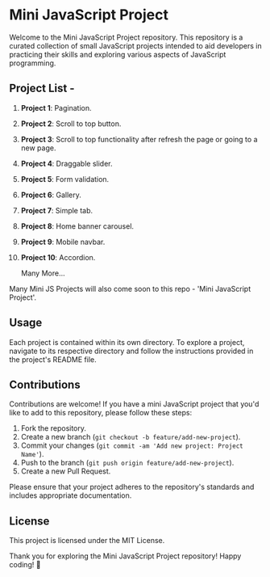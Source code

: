 # Mini JavaScript Project

Welcome to the Mini JavaScript Project repository. This repository is a curated collection of small JavaScript projects intended to aid developers in practicing their skills and exploring various aspects of JavaScript programming.

## Project List -

1. **Project 1**: Pagination.
2. **Project 2**: Scroll to top button.
3. **Project 3**: Scroll to top functionality after refresh the page or going to a new page.
4. **Project 4**: Draggable slider.
5. **Project 5**: Form validation.
6. **Project 6**: Gallery.
7. **Project 7**: Simple tab.
8. **Project 8**: Home banner carousel.
9. **Project 9**: Mobile navbar.
10. **Project 10**: Accordion.

    Many More...

Many Mini JS Projects will also come soon to this repo - 'Mini JavaScript Project'.

## Usage

Each project is contained within its own directory. To explore a project, navigate to its respective directory and follow the instructions provided in the project's README file.

## Contributions

Contributions are welcome! If you have a mini JavaScript project that you'd like to add to this repository, please follow these steps:

1. Fork the repository.
2. Create a new branch (`git checkout -b feature/add-new-project`).
3. Commit your changes (`git commit -am 'Add new project: Project Name'`).
4. Push to the branch (`git push origin feature/add-new-project`).
5. Create a new Pull Request.

Please ensure that your project adheres to the repository's standards and includes appropriate documentation.

## License

This project is licensed under the MIT License.

Thank you for exploring the Mini JavaScript Project repository! 
Happy coding! 🚀
